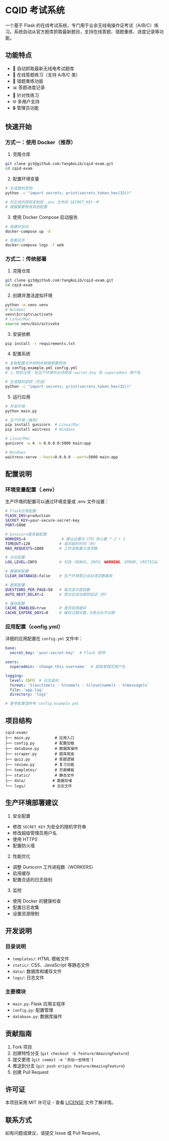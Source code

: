 # CQID 考试系统

一个基于 Flask 的在线考试系统，专门用于业余无线电操作证考试（A/B/C）练习。系统自动从官方题库抓取最新题目，支持在线答题、错题重练、进度记录等功能。

## 功能特点

- 🚀 自动抓取最新无线电考试题库
- 📝 在线答题练习（支持 A/B/C 类）
- 🔄 错题重练功能
- 📊 答题进度记录
- 🎯 针对性练习
- 🌐 多用户支持
- 🔒 管理员功能

## 快速开始

### 方式一：使用 Docker（推荐）

1. 克隆仓库
```bash
git clone git@github.com:YangAoLib/cqid-exam.git
cd cqid-exam
```

2. 配置环境变量
```bash
# 生成随机密钥
python -c "import secrets; print(secrets.token_hex(32))"

# 将生成的密钥复制到 .env 文件的 SECRET_KEY 中
# 根据需要修改其他配置
```

3. 使用 Docker Compose 启动服务
```bash
# 构建并启动
docker-compose up -d

# 查看日志
docker-compose logs -f web
```

### 方式二：传统部署

1. 克隆仓库
```bash
git clone git@github.com:YangAoLib/cqid-exam.git
cd cqid-exam
```

2. 创建并激活虚拟环境
```bash
python -m venv venv
# Windows
venv\Scripts\activate
# Linux/Mac
source venv/bin/activate
```

3. 安装依赖
```bash
pip install -r requirements.txt
```

4. 配置系统
```bash
# 复制配置文件样例并根据需要修改
cp config.example.yml config.yml
# ⚠️ 特别注意：在生产环境中必须修改 secret_key 和 superadmin 用户名

# 生成随机密钥（可选）
python -c "import secrets; print(secrets.token_hex(32))"
```

5. 运行应用
```bash
# 开发环境
python main.py

# 生产环境（推荐）
pip install gunicorn  # Linux/Mac
pip install waitress  # Windows

# Linux/Mac
gunicorn -w 4 -b 0.0.0.0:5000 main:app

# Windows
waitress-serve --host=0.0.0.0 --port=5000 main:app
```

## 配置说明

### 环境变量配置（.env）

生产环境的配置可以通过环境变量或 .env 文件设置：

```bash
# Flask应用配置
FLASK_ENV=production
SECRET_KEY=your-secure-secret-key
PORT=5000

# Gunicorn服务器配置
WORKERS=4                # 建议设置为 CPU 核心数 * 2 + 1
TIMEOUT=120             # 请求超时时间（秒）
MAX_REQUESTS=1000       # 工作进程最大请求数

# 日志配置
LOG_LEVEL=INFO          # 可选：DEBUG, INFO, WARNING, ERROR, CRITICAL

# 数据库配置
CLEAR_DATABASE=false    # 生产环境禁止自动清空数据库

# 题库配置
QUESTIONS_PER_PAGE=50   # 每页显示题目数
AUTO_NEXT_DELAY=2       # 答对后自动跳转延迟（秒）

# 缓存配置
CACHE_ENABLED=true      # 是否启用缓存
CACHE_EXPIRE_DAYS=0     # 缓存过期天数，0表示永不过期
```

### 应用配置（config.yml）

详细的应用配置在 `config.yml` 文件中：

```yaml
base:
  secret_key: 'your-secret-key'  # Flask 密钥

users:
  superadmin: 'change-this-username'  # 超级管理员用户名

logging:
  level: INFO  # 日志级别
  format: '%(asctime)s - %(name)s - %(levelname)s - %(message)s'
  file: 'app.log'
  directory: 'logs'

# 更多配置请参考 config.example.yml
```

## 项目结构

```
cqid-exam/
├── main.py           # 应用入口
├── config.py         # 配置加载
├── database.py       # 数据库操作
├── scraper.py        # 题库爬虫
├── quiz.py           # 答题逻辑
├── review.py         # 复习功能
├── templates/        # 页面模板
├── static/           # 静态文件
├── data/            # 数据存储
└── logs/            # 日志文件
```

## 生产环境部署建议

1. 安全配置
- 修改 `SECRET_KEY` 为安全的随机字符串
- 修改超级管理员用户名
- 使用 HTTPS
- 配置防火墙

2. 性能优化
- 调整 Gunicorn 工作进程数（WORKERS）
- 启用缓存
- 配置合适的日志级别

3. 监控
- 使用 Docker 的健康检查
- 配置日志收集
- 设置资源限制

## 开发说明

### 目录说明
- `templates/`: HTML 模板文件
- `static/`: CSS、JavaScript 等静态文件
- `data/`: 数据库和缓存文件
- `logs/`: 日志文件

### 主要模块
- `main.py`: Flask 应用主程序
- `config.py`: 配置管理
- `database.py`: 数据库操作

## 贡献指南

1. Fork 项目
2. 创建特性分支 (`git checkout -b feature/AmazingFeature`)
3. 提交更改 (`git commit -m '添加一些特性'`)
4. 推送到分支 (`git push origin feature/AmazingFeature`)
5. 创建 Pull Request

## 许可证

本项目采用 MIT 许可证 - 查看 [LICENSE](LICENSE) 文件了解详情。

## 联系方式

如有问题或建议，请提交 Issue 或 Pull Request。 